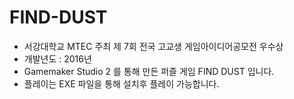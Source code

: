 # FIND-DUST
* 서강대학교 MTEC 주최 제 7회 전국 고교생 게임아이디어공모전 우수상
* 개발년도 : 2016년
* Gamemaker Studio 2 를 통해 만든 퍼즐 게임 FIND DUST 입니다.
* 플레이는 EXE 파일을 통해 설치후 플레이 가능합니다.

